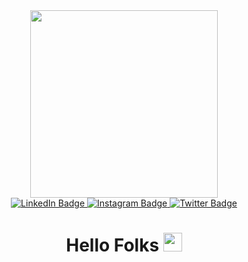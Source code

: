 
<div id="header" align="center">
   <img src="https://github.com/Prakriti-Pal/Prakriti-Pal/assets/121712024/efd62020-d987-4486-b235-c801e4eeaaef" width="300"/>
</div>
<div id="badges" align="center">
  <a href="https://www.linkedin.com/in/prakriti-pal-008424257/">
    <img src="https://img.shields.io/badge/LinkedIn-black?style=for-the-badge&logo=linkedin&logoColor=white" alt="LinkedIn Badge"/>
  </a>
  <a href="https://www.instagram.com/_prakriti07_/">
    <img src="https://img.shields.io/badge/Instagram-black?style=for-the-badge&logo=Instagram&logoColor=white" alt="Instagram Badge"/>
  </a>
  
  <a href="https://twitter.com/Pal_7_Prakriti">
    <img src="https://img.shields.io/badge/Twitter-black?style=for-the-badge&logo=twitter&logoColor=white" alt="Twitter Badge"/>
  </a>
</div>
<div id="views" align ="center">
  <img src="https://komarev.com/ghpvc/?username=Prakriti-Pal&style=flat-square&color=blue" alt=""/>
</div>

<h1 align ="center">
  Hello Folks 
  <img src="https://media.giphy.com/media/hvRJCLFzcasrR4ia7z/giphy.gif" width="30px"/>
</h1>

<!--<img src="https://github.com/Prakriti-Pal/Prakriti-Pal/assets/121712024/813adefe-0aaf-4ea7-b26e-86fced236470" width="500"/>


**Prakriti-Pal/Prakriti-Pal** is a ✨ _special_ ✨ repository because its `README.md` (this file) appears on your GitHub profile.

Here are some ideas to get you started:

- 🔭 I’m currently working on ...
- 🌱 I’m currently learning ...
- 👯 I’m looking to collaborate on ...
- 🤔 I’m looking for help with ...
- 💬 Ask me about ...
- 📫 How to reach me: ...
- 😄 Pronouns: ...
- ⚡ Fun fact: ...
-->
